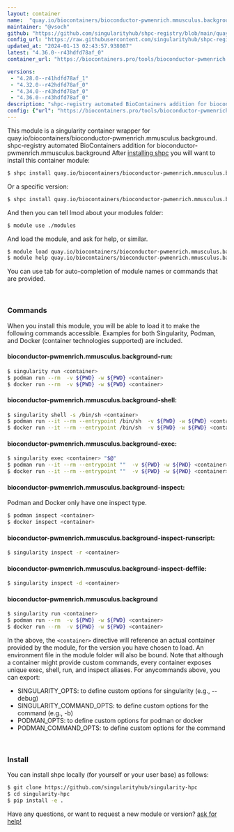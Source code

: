 ```yaml
---
layout: container
name:  "quay.io/biocontainers/bioconductor-pwmenrich.mmusculus.background"
maintainer: "@vsoch"
github: "https://github.com/singularityhub/shpc-registry/blob/main/quay.io/biocontainers/bioconductor-pwmenrich.mmusculus.background/container.yaml"
config_url: "https://raw.githubusercontent.com/singularityhub/shpc-registry/main/quay.io/biocontainers/bioconductor-pwmenrich.mmusculus.background/container.yaml"
updated_at: "2024-01-13 02:43:57.938087"
latest: "4.36.0--r43hdfd78af_0"
container_url: "https://biocontainers.pro/tools/bioconductor-pwmenrich.mmusculus.background"

versions:
 - "4.28.0--r41hdfd78af_1"
 - "4.32.0--r42hdfd78af_0"
 - "4.34.0--r43hdfd78af_0"
 - "4.36.0--r43hdfd78af_0"
description: "shpc-registry automated BioContainers addition for bioconductor-pwmenrich.mmusculus.background"
config: {"url": "https://biocontainers.pro/tools/bioconductor-pwmenrich.mmusculus.background", "maintainer": "@vsoch", "description": "shpc-registry automated BioContainers addition for bioconductor-pwmenrich.mmusculus.background", "latest": {"4.36.0--r43hdfd78af_0": "sha256:9ffbb7a764a8d85ace4a22d6c5cd67a1bc75ebae1ba9ef2b9dc259717b7f13f6"}, "tags": {"4.28.0--r41hdfd78af_1": "sha256:6e1c1d74f9cb2b4daedcdf66529325069306b60080e350683d84a55a758aab57", "4.32.0--r42hdfd78af_0": "sha256:b774c181620c2009fe37a04884a3b4b4d7ecabad7f122094b1207a8df1e3820f", "4.34.0--r43hdfd78af_0": "sha256:bd212b9874f833eccee01dc000e02d14e67d0cbab6531d22b175f900ae8e3888", "4.36.0--r43hdfd78af_0": "sha256:9ffbb7a764a8d85ace4a22d6c5cd67a1bc75ebae1ba9ef2b9dc259717b7f13f6"}, "docker": "quay.io/biocontainers/bioconductor-pwmenrich.mmusculus.background"}
---
```


This module is a singularity container wrapper for quay.io/biocontainers/bioconductor-pwmenrich.mmusculus.background.
shpc-registry automated BioContainers addition for bioconductor-pwmenrich.mmusculus.background
After [installing shpc](#install) you will want to install this container module:


```bash
$ shpc install quay.io/biocontainers/bioconductor-pwmenrich.mmusculus.background
```

Or a specific version:

```bash
$ shpc install quay.io/biocontainers/bioconductor-pwmenrich.mmusculus.background:4.36.0--r43hdfd78af_0
```

And then you can tell lmod about your modules folder:

```bash
$ module use ./modules
```

And load the module, and ask for help, or similar.

```bash
$ module load quay.io/biocontainers/bioconductor-pwmenrich.mmusculus.background/4.36.0--r43hdfd78af_0
$ module help quay.io/biocontainers/bioconductor-pwmenrich.mmusculus.background/4.36.0--r43hdfd78af_0
```

You can use tab for auto-completion of module names or commands that are provided.

<br>

### Commands

When you install this module, you will be able to load it to make the following commands accessible.
Examples for both Singularity, Podman, and Docker (container technologies supported) are included.

#### bioconductor-pwmenrich.mmusculus.background-run:

```bash
$ singularity run <container>
$ podman run --rm  -v ${PWD} -w ${PWD} <container>
$ docker run --rm  -v ${PWD} -w ${PWD} <container>
```

#### bioconductor-pwmenrich.mmusculus.background-shell:

```bash
$ singularity shell -s /bin/sh <container>
$ podman run --it --rm --entrypoint /bin/sh  -v ${PWD} -w ${PWD} <container>
$ docker run --it --rm --entrypoint /bin/sh  -v ${PWD} -w ${PWD} <container>
```

#### bioconductor-pwmenrich.mmusculus.background-exec:

```bash
$ singularity exec <container> "$@"
$ podman run --it --rm --entrypoint ""  -v ${PWD} -w ${PWD} <container> "$@"
$ docker run --it --rm --entrypoint ""  -v ${PWD} -w ${PWD} <container> "$@"
```

#### bioconductor-pwmenrich.mmusculus.background-inspect:

Podman and Docker only have one inspect type.

```bash
$ podman inspect <container>
$ docker inspect <container>
```

#### bioconductor-pwmenrich.mmusculus.background-inspect-runscript:

```bash
$ singularity inspect -r <container>
```

#### bioconductor-pwmenrich.mmusculus.background-inspect-deffile:

```bash
$ singularity inspect -d <container>
```



#### bioconductor-pwmenrich.mmusculus.background

```bash
$ singularity run <container>
$ podman run --rm  -v ${PWD} -w ${PWD} <container>
$ docker run --rm  -v ${PWD} -w ${PWD} <container>
```


In the above, the `<container>` directive will reference an actual container provided
by the module, for the version you have chosen to load. An environment file in the
module folder will also be bound. Note that although a container
might provide custom commands, every container exposes unique exec, shell, run, and
inspect aliases. For anycommands above, you can export:

 - SINGULARITY_OPTS: to define custom options for singularity (e.g., --debug)
 - SINGULARITY_COMMAND_OPTS: to define custom options for the command (e.g., -b)
 - PODMAN_OPTS: to define custom options for podman or docker
 - PODMAN_COMMAND_OPTS: to define custom options for the command

<br>

### Install

You can install shpc locally (for yourself or your user base) as follows:

```bash
$ git clone https://github.com/singularityhub/singularity-hpc
$ cd singularity-hpc
$ pip install -e .
```

Have any questions, or want to request a new module or version? [ask for help!](https://github.com/singularityhub/singularity-hpc/issues)